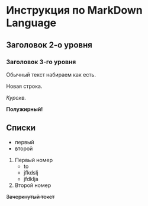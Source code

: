 # Инструкция по MarkDown Language
## Заголовок 2-о уровня
### Заголовок 3-го уровня
Обычный текст набираем как есть.

Новая строка.

*Курсив.*



**Полужирный!**
## Списки
* первый
* второй

1. Первый номер
    * to
    * jfkdslj
    * jfdklja
2. Второй номер

~~Зачеркнутый текст~~
